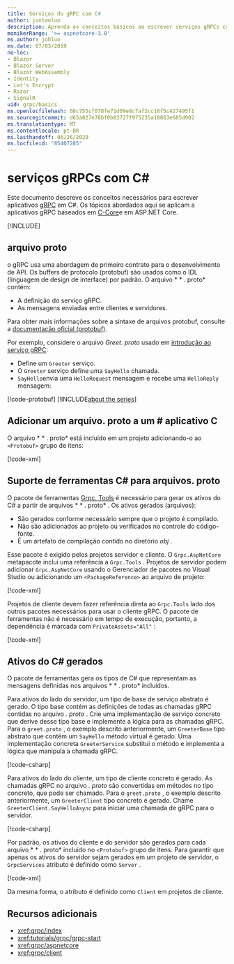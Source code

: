 ```yaml
---
title: Serviços do gRPC com C#
author: juntaoluo
description: Aprenda os conceitos básicos ao escrever serviços gRPCs com C#.
monikerRange: '>= aspnetcore-3.0'
ms.author: johluo
ms.date: 07/03/2019
no-loc:
- Blazor
- Blazor Server
- Blazor WebAssembly
- Identity
- Let's Encrypt
- Razor
- SignalR
uid: grpc/basics
ms.openlocfilehash: 08c755cf078fe71d09e8c7af2cc16f5c427495f1
ms.sourcegitcommit: d65a027e78bf0b83727f975235a18863e685d902
ms.translationtype: MT
ms.contentlocale: pt-BR
ms.lasthandoff: 06/26/2020
ms.locfileid: "85407285"
---
```

# <a name="grpc-services-with-c"></a>serviços gRPCs com C\#

Este documento descreve os conceitos necessários para escrever aplicativos [gRPC](https://grpc.io/docs/guides/) em C#. Os tópicos abordados aqui se aplicam a aplicativos gRPC baseados em [C-Core](https://grpc.io/blog/grpc-stacks)e em ASP.NET Core.

[!INCLUDE[](~/includes/gRPCazure.md)]

## <a name="proto-file"></a>arquivo proto

o gRPC usa uma abordagem de primeiro contrato para o desenvolvimento de API. Os buffers de protocolo (protobuf) são usados como o IDL (linguagem de design de interface) por padrão. O arquivo * \* . proto* contém:

* A definição do serviço gRPC.
* As mensagens enviadas entre clientes e servidores.

Para obter mais informações sobre a sintaxe de arquivos protobuf, consulte a [documentação oficial (protobuf)](https://developers.google.com/protocol-buffers/docs/proto3).

Por exemplo, considere o arquivo *Greet. proto* usado em [introdução ao serviço gRPC](xref:tutorials/grpc/grpc-start):

* Define um `Greeter` serviço.
* O `Greeter` serviço define uma `SayHello` chamada.
* `SayHello`envia uma `HelloRequest` mensagem e recebe uma `HelloReply` mensagem:

[!code-protobuf[](~/tutorials/grpc/grpc-start/sample/GrpcGreeter/Protos/greet.proto)]
[!INCLUDE[about the series](~/includes/code-comments-loc.md)]

## <a name="add-a-proto-file-to-a-c-app"></a>Adicionar um arquivo. proto a um \# aplicativo C

O arquivo * \* . proto* está incluído em um projeto adicionando-o ao `<Protobuf>` grupo de itens:

[!code-xml[](~/tutorials/grpc/grpc-start/sample/GrpcGreeter/GrpcGreeter.csproj?highlight=2&range=7-9)]

## <a name="c-tooling-support-for-proto-files"></a>Suporte de ferramentas C# para arquivos. proto

O pacote de ferramentas [Grpc. Tools](https://www.nuget.org/packages/Grpc.Tools/) é necessário para gerar os ativos do C# a partir de arquivos * \* . proto* . Os ativos gerados (arquivos):

* São gerados conforme necessário sempre que o projeto é compilado.
* Não são adicionados ao projeto ou verificados no controle do código-fonte.
* É um artefato de compilação contido no diretório *obj* .

Esse pacote é exigido pelos projetos servidor e cliente. O `Grpc.AspNetCore` metapacote inclui uma referência a `Grpc.Tools` . Projetos de servidor podem adicionar `Grpc.AspNetCore` usando o Gerenciador de pacotes no Visual Studio ou adicionando um `<PackageReference>` ao arquivo de projeto:

[!code-xml[](~/tutorials/grpc/grpc-start/sample/GrpcGreeter/GrpcGreeter.csproj?highlight=1&range=12)]

Projetos de cliente devem fazer referência direta ao `Grpc.Tools` lado dos outros pacotes necessários para usar o cliente gRPC. O pacote de ferramentas não é necessário em tempo de execução, portanto, a dependência é marcada com `PrivateAssets="All"` :

[!code-xml[](~/tutorials/grpc/grpc-start/sample/GrpcGreeterClient/GrpcGreeterClient.csproj?highlight=3&range=9-11)]

## <a name="generated-c-assets"></a>Ativos do C# gerados

O pacote de ferramentas gera os tipos de C# que representam as mensagens definidas nos arquivos * \* . proto* incluídos.

Para ativos do lado do servidor, um tipo de base de serviço abstrato é gerado. O tipo base contém as definições de todas as chamadas gRPC contidas no arquivo *. proto* . Crie uma implementação de serviço concreto que derive desse tipo base e implemente a lógica para as chamadas gRPC. Para o `greet.proto` , o exemplo descrito anteriormente, um `GreeterBase` tipo abstrato que contém um `SayHello` método virtual é gerado. Uma implementação concreta `GreeterService` substitui o método e implementa a lógica que manipula a chamada gRPC.

[!code-csharp[](~/tutorials/grpc/grpc-start/sample/GrpcGreeter/Services/GreeterService.cs?name=snippet)]

Para ativos do lado do cliente, um tipo de cliente concreto é gerado. As chamadas gRPC no arquivo *. proto* são convertidas em métodos no tipo concreto, que pode ser chamado. Para o `greet.proto` , o exemplo descrito anteriormente, um `GreeterClient` tipo concreto é gerado. Chame `GreeterClient.SayHelloAsync` para iniciar uma chamada de gRPC para o servidor.

[!code-csharp[](~/tutorials/grpc/grpc-start/sample/GrpcGreeterClient/Program.cs?name=snippet)]

Por padrão, os ativos do cliente e do servidor são gerados para cada arquivo * \* . proto* incluído no `<Protobuf>` grupo de itens. Para garantir que apenas os ativos do servidor sejam gerados em um projeto de servidor, o `GrpcServices` atributo é definido como `Server` .

[!code-xml[](~/tutorials/grpc/grpc-start/sample/GrpcGreeter/GrpcGreeter.csproj?highlight=2&range=7-9)]

Da mesma forma, o atributo é definido como `Client` em projetos de cliente.

## <a name="additional-resources"></a>Recursos adicionais

* <xref:grpc/index>
* <xref:tutorials/grpc/grpc-start>
* <xref:grpc/aspnetcore>
* <xref:grpc/client>

